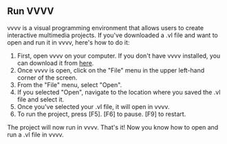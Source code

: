 ## Run VVVV

vvvv is a visual programming environment that allows users to create interactive multimedia projects. If you've downloaded a .vl file and want to open and run it in vvvv, here's how to do it:

1. First, open vvvv on your computer. If you don't have vvvv installed, you can download it from [here](https://visualprogramming.net/#Download).
3. Once vvvv is open, click on the "File" menu in the upper left-hand corner of the screen.
4. From the "File" menu, select "Open".
5. If you selected "Open", navigate to the location where you saved the .vl file and select it.
6. Once you've selected your .vl file, it will open in vvvv.
7. To run the project, press [F5]. [F6] to pause. [F9] to restart.

The project will now run in vvvv.
That's it! Now you know how to open and run a .vl file in vvvv.